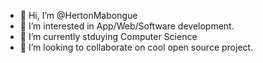 - 👋 Hi, I’m @HertonMabongue
- 👀 I’m interested in  App/Web/Software development.
- 🌱 I’m currently stduying Computer Science
- 💞️ I’m looking to collaborate on cool open source project.

<!---
HertonMabongue/HertonMabongue is a ✨ special ✨ repository because its `README.md` (this file) appears on your GitHub profile.
You can click the Preview link to take a look at your changes.
--->
